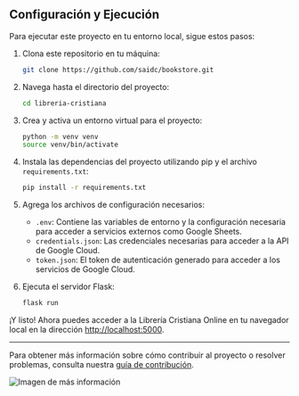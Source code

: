 ## Configuración y Ejecución

Para ejecutar este proyecto en tu entorno local, sigue estos pasos:

1. Clona este repositorio en tu máquina:

    ```bash
    git clone https://github.com/saidc/bookstore.git
    ```

2. Navega hasta el directorio del proyecto:

    ```bash
    cd libreria-cristiana
    ```

3. Crea y activa un entorno virtual para el proyecto:

    ```bash
    python -m venv venv
    source venv/bin/activate
    ```

4. Instala las dependencias del proyecto utilizando pip y el archivo `requirements.txt`:

    ```bash
    pip install -r requirements.txt
    ```

5. Agrega los archivos de configuración necesarios:
    - `.env`: Contiene las variables de entorno y la configuración necesaria para acceder a servicios externos como Google Sheets.
    - `credentials.json`: Las credenciales necesarias para acceder a la API de Google Cloud.
    - `token.json`: El token de autenticación generado para acceder a los servicios de Google Cloud.

6. Ejecuta el servidor Flask:

    ```bash
    flask run
    ```

¡Y listo! Ahora puedes acceder a la Librería Cristiana Online en tu navegador local en la dirección [http://localhost:5000](http://localhost:5000).

---

Para obtener más información sobre cómo contribuir al proyecto o resolver problemas, consulta nuestra [guía de contribución](link_a_tu_guia_de_contribucion.md).

![Imagen de más información](https://live.staticflickr.com/65535/53542553219_4414c9666a_o.png)
